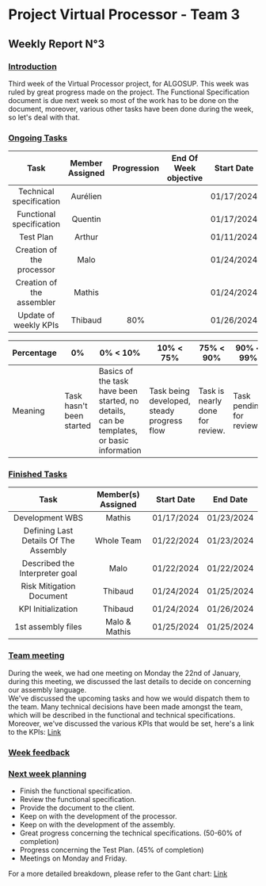 # Project Virtual Processor - Team 3  

## Weekly Report N°3

### <u> Introduction </u>

Third week of the Virtual Processor project, for ALGOSUP. This week was ruled by great progress made on the project. The Functional Specification document is due next week so most of the work has to be done on the document, moreover, various other tasks have been done during the week, so let's deal with that.

### <u> Ongoing Tasks</u>

|           Task            |   Member Assigned   |   Progression   |   End Of Week objective   |   Start Date  |
|:-------------------------:|:-------------------:|:---------------:|:-------------------------:|:-------------:|
|Technical specification    |Aurélien             |                 |                           |01/17/2024     |
|Functional specification   |Quentin              |                 |                           |01/17/2024     |
|Test Plan                  |Arthur               |                 |                           |01/11/2024     |
|Creation of the processor  |Malo                 |                 |                           |01/24/2024     |
|Creation of the assembler  |Mathis               |                 |                           |01/24/2024     |
|Update of weekly KPIs      |Thibaud              | 80%             |                           |01/26/2024     |

| Percentage | 0%                       | 0% < 10% | 10% < 75% | 75% < 90% | 90% < 99% | 100% |
|------------|--------------------------|--------------------------|-----------|-----------|-----------|------|
| Meaning    | Task hasn't been started | Basics of the task have been started, no details, can be templates, or basic information |Task being developed, steady progress flow   | Task is nearly done for review. |  Task pending for review. |Task is done and included.|

### <u>Finished Tasks</u>

|           Task            |   Member(s) Assigned  |  Start Date   |   End Date  |
|:-------------------------:|:---------------------:|:-------------:|:-----------:|
| Development WBS           | Mathis                |  01/17/2024   | 01/23/2024  |
| Defining Last Details Of The Assembly | Whole Team|  01/22/2024   | 01/23/2024  |
| Described the Interpreter goal| Malo              |  01/22/2024   | 01/22/2024  |
| Risk Mitigation Document  |  Thibaud              |   01/24/2024  | 01/25/2024  |
| KPI Initialization        |  Thibaud              |   01/24/2024  | 01/26/2024  |
| 1st assembly files        |  Malo & Mathis        |   01/25/2024  | 01/25/2024  |

### <u>Team meeting</u>

During the week, we had one meeting on Monday the 22nd of January, during this meeting, we discussed the last details to decide on concerning our assembly language.  
We've discussed the upcoming tasks and how we would dispatch them to the team.
Many technical decisions have been made amongst the team, which will be described in the functional and technical specifications.  
Moreover, we've discussed the various KPIs that would be set, here's a link to the KPIs: [Link](https://docs.google.com/spreadsheets/d/1_e3KZmQ_rL7N9RfHELOPWwakPeHL5rIRIHAhU5QM1bc/edit#gid=704615476)

### <u>Week feedback</u>

### <u>Next week planning </u>

- Finish the functional specification.
- Review the functional specification.
- Provide the document to the client.
- Keep on with the development of the processor.
- Keep on with the development of the assembly.
- Great progress concerning the technical specifications. (50-60% of completion)
- Progress concerning the Test Plan. (45% of completion)
- Meetings on Monday and Friday.

For a more detailed breakdown, please refer to the Gant chart: [Link](https://github.com/orgs/algosup/projects/20/views/4)
